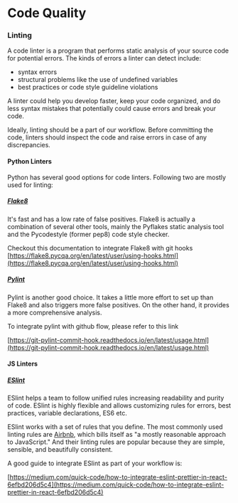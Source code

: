 # Code Quality

### Linting

A code linter is a program that performs static analysis of your source code for potential errors. The kinds of errors a linter can detect include:

- syntax errors
- structural problems like the use of undefined variables
- best practices or code style guideline violations

A linter could help you develop faster, keep your code organized, and do less syntax mistakes that potentially could cause errors and break your code.

Ideally, linting should be a part of our workflow. Before committing the code, linters should inspect the code and raise errors in case of any discrepancies.

#### Python Linters

Python has several good options for code linters. Following two are mostly used for linting:

##### [Flake8](https://pypi.org/project/flake8/)

It&#39;s fast and has a low rate of false positives. Flake8 is actually a combination of several other tools, mainly the Pyflakes static analysis tool and the Pycodestyle (former pep8) code style checker.

Checkout this documentation to integrate Flake8 with git hooks [https://flake8.pycqa.org/en/latest/user/using-hooks.html](https://flake8.pycqa.org/en/latest/user/using-hooks.html)

##### [Pylint](https://pypi.org/project/pylint/)

Pylint is another good choice. It takes a little more effort to set up than Flake8 and also triggers more false positives. On the other hand, it provides a more comprehensive analysis.

To integrate pylint with github flow, please refer to this link

[https://git-pylint-commit-hook.readthedocs.io/en/latest/usage.html](https://git-pylint-commit-hook.readthedocs.io/en/latest/usage.html)

#### JS Linters

##### [ESlint](https://eslint.org/)

ESlint helps a team to follow unified rules increasing readability and purity of code. ESlint is highly flexible and allows customizing rules for errors, best practices, variable declarations, ES6 etc.

ESlint works with a set of rules that you define. The most commonly used linting rules are [Airbnb](https://github.com/airbnb/javascript), which bills itself as &quot;a mostly reasonable approach to JavaScript.&quot; And their linting rules are popular because they are simple, sensible, and beautifully consistent.

A good guide to integrate ESlint as part of your workflow is:

[https://medium.com/quick-code/how-to-integrate-eslint-prettier-in-react-6efbd206d5c4](https://medium.com/quick-code/how-to-integrate-eslint-prettier-in-react-6efbd206d5c4)